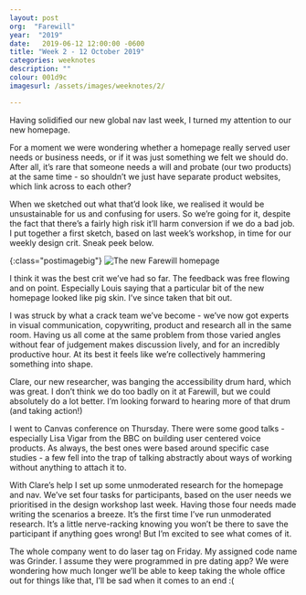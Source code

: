 ```yaml
---
layout: post
org:  "Farewill"
year:  "2019"
date:   2019-06-12 12:00:00 -0600
title: "Week 2 - 12 October 2019"
categories: weeknotes
description: ""
colour: 001d9c
imagesurl: /assets/images/weeknotes/2/

---
```



Having solidified our new global nav last week, I turned my attention to our new homepage. 

For a moment we were wondering whether a homepage really served user needs or business needs, or if it was just something we felt we should do. After all, it’s rare that someone needs a will and probate (our two products) at the same time - so shouldn’t we just have separate product websites, which link across to each other?

When we sketched out what that’d look like, we realised it would be unsustainable for us and confusing for users. So we’re going for it, despite the fact that there’s a fairly high risk it’ll harm conversion if we do a bad job. I put together a first sketch, based on last week’s workshop, in time for our weekly design crit. Sneak peek below. 

{:class="postimagebig"}
<img src="{{page.imagesurl}}fw-new-home.png"
  alt="The new Farewill homepage">

I think it was the best crit we’ve had so far. The feedback was free flowing and on point. Especially Louis saying that a particular bit of the new homepage looked like pig skin. I’ve since taken that bit out. 

I was struck by what a crack team we’ve become - we’ve now got experts in visual communication, copywriting, product and research all in the same room. Having us all come at the same problem from those varied angles without fear of judgement makes discussion lively, and for an incredibly productive hour. At its best it feels like we’re collectively hammering something into shape. 

Clare, our new researcher, was banging the accessibility drum hard, which was great. I don’t think we do too badly on it at Farewill, but we could absolutely do a lot better. I’m looking forward to hearing more of that drum (and taking action!)

I went to Canvas conference on Thursday. There were some good talks - especially Lisa Vigar from the BBC on building user centered voice products. As always, the best ones were based around specific case studies - a few fell into the trap of talking abstractly about ways of working without anything to attach it to. 

With Clare’s help I set up some unmoderated research for the homepage and nav. We’ve set four tasks for participants, based on the user needs we prioritised in the design workshop last week. Having those four needs made writing the scenarios a breeze. It’s the first time I’ve run unmoderated research. It’s a little nerve-racking knowing you won’t be there to save the participant if anything goes wrong! But I’m excited to see what comes of it. 

The whole company went to do laser tag on Friday. My assigned code name was Grinder. I assume they were programmed in pre dating app? We were wondering how much longer we’ll be able to keep taking the whole office out for things like that, I’ll be sad when it comes to an end :( 
